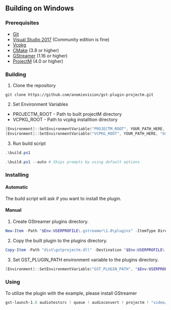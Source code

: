 ## Building on Windows

### Prerequisites

* [Git](https://git-scm.com/download/win)
* [Visual Studio 2017](https://www.visualstudio.com/downloads/) (Community edition is fine)
* [Vcpkg](https://github.com/Microsoft/vcpkg)
* [CMake](https://cmake.org/download/) (3.8 or higher)
* [GStreamer](https://gstreamer.freedesktop.org/download/) (1.16 or higher)
* [ProjectM](https://github.com/projectM-visualizer/projectm) (4.0 or higher)

### Building

1. Clone the repository

```
git clone https://github.com/anomievision/gst-plugin-projectm.git
``` 

2. Set Environment Variables

- PROJECTM_ROOT - Path to built projectM directory
- VCPKG_ROOT - Path to vcpkg installtion directory

```powershell
[Environment]::SetEnvironmentVariable("PROJECTM_ROOT", YOUR_PATH_HERE, "User")
[Environment]::SetEnvironmentVariable("VCPKG_ROOT", YOUR_PATH_HERE, "User")
```

3. Run build script

```powershell
.\build.ps1

.\build.ps1 --auto # Skips prompts by using default options
```

### Installing

#### Automatic

The build script will ask if you want to install the plugin.

#### Manual

1. Create GStreamer plugins directory.

```powershell
New-Item -Path "$Env:USERPROFILE\.gstreamer\1.0\plugins" -ItemType Directory | Out-Null
```

2. Copy the built plugin to the plugins directory.

```powershell
Copy-Item -Path "dist\gstprojectm.dll" -Destination "$Env:USERPROFILE\.gstreamer\1.0\plugins\gstprojectm.dll" -Force
```

3. Set GST_PLUGIN_PATH environment variable to the plugins directory.

```powershell
[Environment]::SetEnvironmentVariable("GST_PLUGIN_PATH", "$Env:USERPROFILE\.gstreamer\1.0\plugins", "User")
```

### Using

To utilize the plugin with the example, please install GStreamer

```powershell
gst-launch-1.0 audiotestsrc ! queue ! audioconvert ! projectm ! "video/x-raw,width=512,height=512,framerate=60/1" ! videoconvert ! xvimagesink sync=false
```